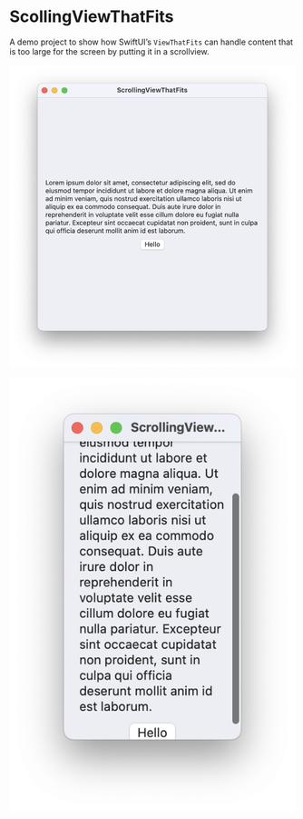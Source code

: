 # ScollingViewThatFits

A demo project to show how SwiftUI’s `ViewThatFits` can handle content that is too large for the screen by putting it in a scrollview.

![A view that is not scrolling and centered in the middle of the window.](NotScrolling.png)

![A view that is scrolling because the window is too small for the content.](Scrolling.png)

